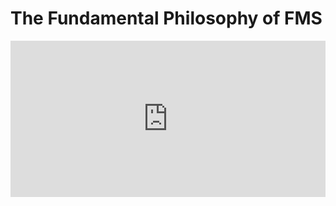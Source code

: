 # The Fundamental Philosophy of FMS

<p><iframe width="100%" height="250" src="https://www.youtube.com/watch?v=-WlenZwqsjw" frameborder="0" allow="accelerometer; autoplay; encrypted-media; gyroscope; picture-in-picture" allowfullscreen></iframe></p>
